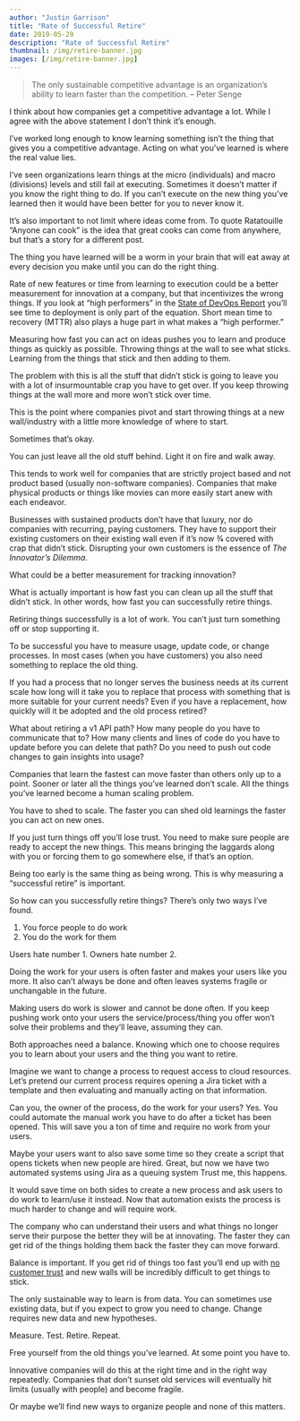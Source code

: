 ```yaml
---
author: "Justin Garrison"
title: "Rate of Successful Retire"
date: 2019-05-29
description: "Rate of Successful Retire"
thumbnail: /img/retire-banner.jpg 
images: [/img/retire-banner.jpg]
---
```


> The only sustainable competitive advantage is an organization’s ability to learn faster than the competition. – Peter Senge

I think about how companies get a competitive advantage a lot. While I agree with the above statement I don’t think it’s enough.

I’ve worked long enough to know learning something isn’t the thing that gives you a competitive advantage. Acting on what you’ve learned is where the real value lies.

I’ve seen organizations learn things at the micro (individuals) and macro (divisions) levels and still fail at executing. Sometimes it doesn’t matter if you know the right thing to do. If you can’t execute on the new thing you’ve learned then it would have been better for you to never know it.

It’s also important to not limit where ideas come from. To quote Ratatouille “Anyone can cook” is the idea that great cooks can come from anywhere, but that’s a story for a different post.

The thing you have learned will be a worm in your brain that will eat away at every decision you make until you can do the right thing.

Rate of new features or time from learning to execution could be a better measurement for innovation at a company, but that incentivizes the wrong things. If you look at “high performers” in the [State of DevOps Report](https://cloud.google.com/devops/) you’ll see time to deployment is only part of the equation. Short mean time to recovery (MTTR) also plays a huge part in what makes a “high performer.”

Measuring how fast you can act on ideas pushes you to learn and produce things as quickly as possible. Throwing things at the wall to see what sticks. Learning from the things that stick and then adding to them.

The problem with this is all the stuff that didn’t stick is going to leave you with a lot of insurmountable crap you have to get over. If you keep throwing things at the wall more and more won’t stick over time.

This is the point where companies pivot and start throwing things at a new wall/industry with a little more knowledge of where to start.

Sometimes that’s okay.

You can just leave all the old stuff behind. Light it on fire and walk away.

This tends to work well for companies that are strictly project based and not product based (usually non-software companies). Companies that make physical products or things like movies can more easily start anew with each endeavor.

Businesses with sustained products don’t have that luxury, nor do companies with recurring, paying customers. They have to support their existing customers on their existing wall even if it’s now 3⁄4 covered with crap that didn’t stick. Disrupting your own customers is the essence of *The Innovator’s Dilemma*.

What could be a better measurement for tracking innovation?

What is actually important is how fast you can clean up all the stuff that didn’t stick. In other words, how fast you can successfully retire things.

Retiring things successfully is a lot of work. You can’t just turn something off or stop supporting it.

To be successful you have to measure usage, update code, or change processes. In most cases (when you have customers) you also need something to replace the old thing.

If you had a process that no longer serves the business needs at its current scale how long will it take you to replace that process with something that is more suitable for your current needs? Even if you have a replacement, how quickly will it be adopted and the old process retired?

What about retiring a v1 API path? How many people do you have to communicate that to? How many clients and lines of code do you have to update before you can delete that path? Do you need to push out code changes to gain insights into usage?

Companies that learn the fastest can move faster than others only up to a point. Sooner or later all the things you’ve learned don’t scale. All the things you’ve learned become a human scaling problem.

You have to shed to scale. The faster you can shed old learnings the faster you can act on new ones.

If you just turn things off you’ll lose trust. You need to make sure people are ready to accept the new things. This means bringing the laggards along with you or forcing them to go somewhere else, if that’s an option.

Being too early is the same thing as being wrong. This is why measuring a “successful retire” is important.

So how can you successfully retire things? There’s only two ways I’ve found.

1. You force people to do work
2. You do the work for them

Users hate number 1. Owners hate number 2.

Doing the work for your users is often faster and makes your users like you more. It also can’t always be done and often leaves systems fragile or unchangable in the future.

Making users do work is slower and cannot be done often. If you keep pushing work onto your users the service/process/thing you offer won’t solve their problems and they’ll leave, assuming they can.

Both approaches need a balance. Knowing which one to choose requires you to learn about your users and the thing you want to retire.

Imagine we want to change a process to request access to cloud resources. Let’s pretend our current process requires opening a Jira ticket with a template and then evaluating and manually acting on that information.

Can you, the owner of the process, do the work for your users? Yes. You could automate the manual work you have to do after a ticket has been opened. This will save you a ton of time and require no work from your users.

Maybe your users want to also save some time so they create a script that opens tickets when new people are hired. Great, but now we have two automated systems using Jira as a queuing system Trust me, this happens.

It would save time on both sides to create a new process and ask users to do work to learn/use it instead. Now that automation exists the process is much harder to change and will require work.

The company who can understand their users and what things no longer serve their purpose the better they will be at innovating. The faster they can get rid of the things holding them back the faster they can move forward.

Balance is important. If you get rid of things too fast you’ll end up with [no customer trust](https://killedbygoogle.com/) and new walls will be incredibly difficult to get things to stick.

The only sustainable way to learn is from data. You can sometimes use existing data, but if you expect to grow you need to change. Change requires new data and new hypotheses.

Measure. Test. Retire. Repeat.

Free yourself from the old things you’ve learned. At some point you have to.

Innovative companies will do this at the right time and in the right way repeatedly. Companies that don’t sunset old services will eventually hit limits (usually with people) and become fragile.

Or maybe we’ll find new ways to organize people and none of this matters.
